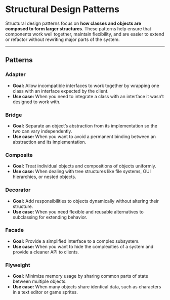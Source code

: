 # Structural Design Patterns

Structural design patterns focus on **how classes and objects are composed to form larger structures**. These patterns help ensure that components work well together, maintain flexibility, and are easier to extend or refactor without rewriting major parts of the system.

---

## Patterns

### Adapter

* **Goal:** Allow incompatible interfaces to work together by wrapping one class with an interface expected by the client.
* **Use case:** When you need to integrate a class with an interface it wasn’t designed to work with.

### Bridge

* **Goal:** Separate an object’s abstraction from its implementation so the two can vary independently.
* **Use case:** When you want to avoid a permanent binding between an abstraction and its implementation.


### Composite

* **Goal:** Treat individual objects and compositions of objects uniformly.
* **Use case:** When dealing with tree structures like file systems, GUI hierarchies, or nested objects.


### Decorator

* **Goal:** Add responsibilities to objects dynamically without altering their structure.
* **Use case:** When you need flexible and reusable alternatives to subclassing for extending behavior.


### Facade

* **Goal:** Provide a simplified interface to a complex subsystem.
* **Use case:** When you want to hide the complexities of a system and provide a cleaner API to clients.


### Flyweight

* **Goal:** Minimize memory usage by sharing common parts of state between multiple objects.
* **Use case:** When many objects share identical data, such as characters in a text editor or game sprites.
